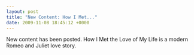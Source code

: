 ```yaml
---
layout: post
title: "New Content: How I Met..."
date: 2009-11-08 18:45:12 +0000
---
```

New content has been posted. How I Met the Love of My Life is a modern Romeo and Juliet love story.
